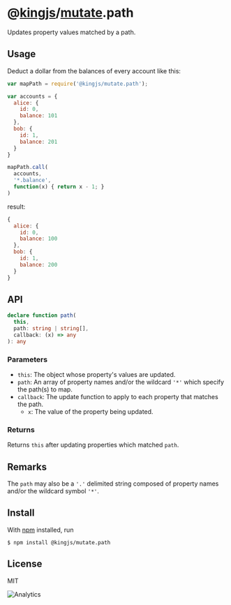 # @[kingjs](https://www.npmjs.com/package/kingjs)/[mutate](https://www.npmjs.com/package/@kingjs/mutate).path
Updates property values matched by a path.
## Usage
Deduct a dollar from the balances of every account like this:
```js
var mapPath = require('@kingjs/mutate.path');

var accounts = {
  alice: {
    id: 0,
    balance: 101
  },
  bob: {
    id: 1,
    balance: 201
  }
}

mapPath.call(
  accounts,
  '*.balance',
  function(x) { return x - 1; }
)
```
result:
```js
{
  alice: {
    id: 0,
    balance: 100
  },
  bob: {
    id: 1,
    balance: 200
  }
}
```
## API
```ts
declare function path(
  this,
  path: string | string[],
  callback: (x) => any
): any
```
### Parameters
- `this`: The object whose property's values are updated.
- `path`: An array of property names and/or the wildcard `'*'` which specify the path(s) to map.
- `callback`: The update function to apply to each property that matches the path.
  - `x`: The value of the property being updated.
### Returns
Returns `this` after updating properties which matched `path`.
## Remarks
The `path` may also be a `'.'` delimited string composed of property names and/or the wildcard symbol `'*'`.
## Install
With [npm](https://npmjs.org/) installed, run
```
$ npm install @kingjs/mutate.path
```
## License
MIT

![Analytics](https://analytics.kingjs.net/mutate/path)
